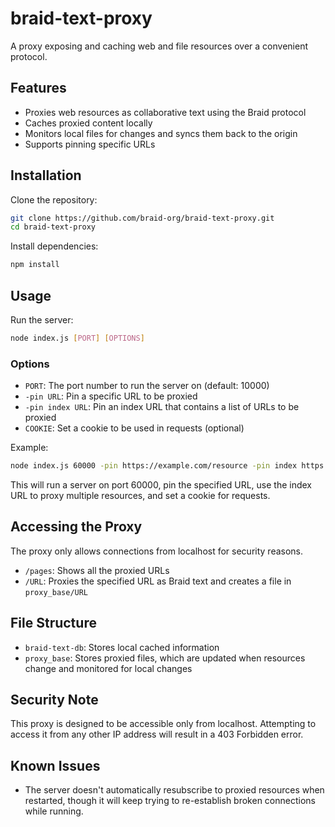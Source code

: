# braid-text-proxy
A proxy exposing and caching web and file resources over a convenient protocol.

## Features

- Proxies web resources as collaborative text using the Braid protocol
- Caches proxied content locally
- Monitors local files for changes and syncs them back to the origin
- Supports pinning specific URLs

## Installation

Clone the repository:

```bash
git clone https://github.com/braid-org/braid-text-proxy.git
cd braid-text-proxy
```

Install dependencies:

```bash
npm install
```

## Usage

Run the server:

```bash
node index.js [PORT] [OPTIONS]
```

### Options

- `PORT`: The port number to run the server on (default: 10000)
- `-pin URL`: Pin a specific URL to be proxied
- `-pin index URL`: Pin an index URL that contains a list of URLs to be proxied
- `COOKIE`: Set a cookie to be used in requests (optional)

Example:

```bash
node index.js 60000 -pin https://example.com/resource -pin index https://example.com/index.json mycookie=value
```

This will run a server on port 60000, pin the specified URL, use the index URL to proxy multiple resources, and set a cookie for requests.

## Accessing the Proxy

The proxy only allows connections from localhost for security reasons.

- `/pages`: Shows all the proxied URLs
- `/URL`: Proxies the specified URL as Braid text and creates a file in `proxy_base/URL`

## File Structure

- `braid-text-db`: Stores local cached information
- `proxy_base`: Stores proxied files, which are updated when resources change and monitored for local changes

## Security Note

This proxy is designed to be accessible only from localhost. Attempting to access it from any other IP address will result in a 403 Forbidden error.

## Known Issues

- The server doesn't automatically resubscribe to proxied resources when restarted, though it will keep trying to re-establish broken connections while running.
